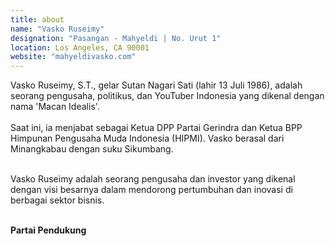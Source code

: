 ```yaml
---
title: about
name: "Vasko Ruseimy"
designation: "Pasangan - Mahyeldi | No. Urut 1"
location: Los Angeles, CA 90001
website: "mahyeldivasko.com"
---
```


Vasko Ruseimy, S.T., gelar Sutan Nagari Sati (lahir 13 Juli 1986), adalah seorang pengusaha, politikus, dan YouTuber Indonesia yang dikenal dengan nama 'Macan Idealis'.<br><br>Saat ini, ia menjabat sebagai Ketua DPP Partai Gerindra dan Ketua BPP Himpunan Pengusaha Muda Indonesia (HIPMI). Vasko berasal dari Minangkabau dengan suku Sikumbang.<br><br>

Vasko Ruseimy adalah seorang pengusaha dan investor yang dikenal dengan visi besarnya dalam mendorong pertumbuhan dan inovasi di berbagai sektor bisnis.<br><br>

**Partai Pendukung**
